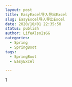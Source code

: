 ```yaml
---
layout: post
title: EasyExcel导入导出Excel
slug: EasyExcel导入导出Excel
date: 2020/10/01 22:35:50
status: publish
author: LifeAlsoIsGG
categories: 
  - Spring
  - SpringBoot
tags: 
  - SpringBoot
  - EasyExcel

---
```




1
